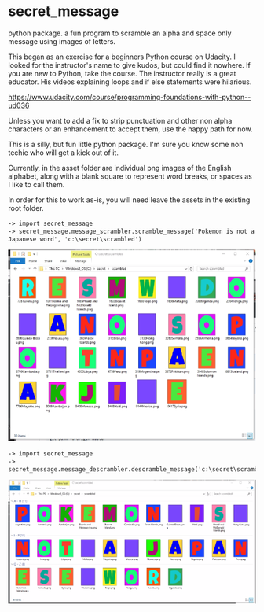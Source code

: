 # secret_message
python package.  a fun program to scramble an alpha and space only message using images of letters. 

This began as an exercise for a beginners Python course on Udacity.  I looked for the instructor's name to give
kudos, but could find it nowhere.  If you are new to Python, take the course.  The instructor really is a great
educator.  His videos explaining loops and if else statements were hilarious.

https://www.udacity.com/course/programming-foundations-with-python--ud036


Unless you want to add a fix to strip punctuation and other non alpha characters or an enhancement to accept 
them, use the happy path for now.

This is a silly, but fun little python package.  I'm sure you know some non techie who will get a kick out of it.

Currently, in the asset folder are individual png images of the English alphabet, along with a blank square to 
represent word breaks, or spaces as I like to call them.

In order for this to work as-is, you will need leave the assets in the existing root folder.

```
-> import secret_message
-> secret_message.message_scrambler.scramble_message('Pokemon is not a Japanese word', 'c:\secret\scrambled')
```

![alt text:](https://github.com/jericsmith/secret_message/blob/master/scrambled_sample.png "Scrambled letter images of our secret message")

```
-> import secret_message
-> secret_message.message_descrambler.descramble_message('c:\secret\scrambled')
```

![alt text:](https://github.com/jericsmith/secret_message/blob/master/descrambled_sample.png "Scrambled letter images of our secret message")


